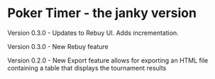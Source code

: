 # Poker Timer - the janky version

Version 0.3.0 - Updates to Rebuy UI. Adds incrementation.

Version 0.3.0 - New Rebuy feature

Version 0.2.0 - New Export feature allows for exporting an HTML file containing a table that displays the tournament results
